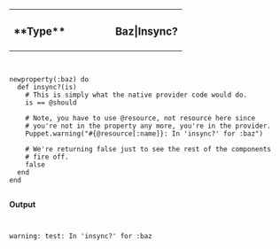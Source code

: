 <table width=100%>
  <tr>
    <td style="text-align: left"><h3>
        **Type**
    </h3></td>
    <td width=65% style="text-align: right"><h3>
        Baz|Insync?
    </h3></td>
  </tr>
</table>

<pre><code data-trim class="ruby">

newproperty(:baz) do
  def insync?(is)
    # This is simply what the native provider code would do.
    is == @should

    # Note, you have to use @resource, not resource here since
    # you're not in the property any more, you're in the provider.
    Puppet.warning("#{@resource[:name]}: In 'insync?' for :baz")

    # We're returning false just to see the rest of the components
    # fire off.
    false
  end
end

</code></pre>

**Output**

<pre><code data-trim class="ruby">

warning: test: In 'insync?' for :baz

</code></pre>

